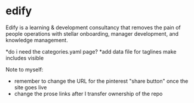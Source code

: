 # edify
Edify is a learning &amp; development consultancy that removes the pain of people operations with stellar onboarding, manager development, and knowledge management.


*do i need the categories.yaml page?
*add data file for taglines
make includes visible

 Note to myself:
 * remember to change the URL for the pinterest "share button" once the site goes live
 * change the prose links after I transfer ownership of the repo
